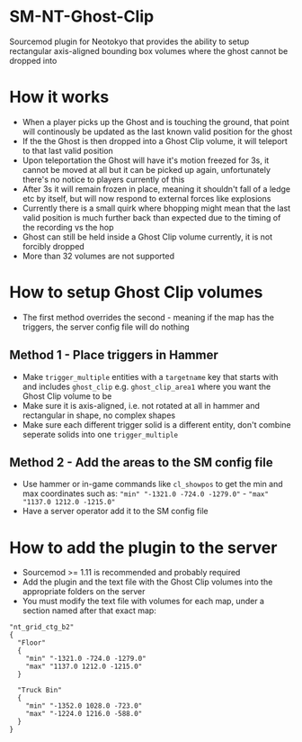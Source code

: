 # SM-NT-Ghost-Clip
Sourcemod plugin for Neotokyo that provides the ability to setup rectangular axis-aligned bounding box volumes where the ghost cannot be dropped into

# How it works  
- When a player picks up the Ghost and is touching the ground, that point will continously be updated as the last known valid position for the ghost
- If the the Ghost is then dropped into a Ghost Clip volume, it will teleport to that last valid position
- Upon teleportation the Ghost will have it's motion freezed for 3s, it cannot be moved at all but it can be picked up again, unfortunately there's no notice to players currently of this
- After 3s it will remain frozen in place, meaning it shouldn't fall of a ledge etc by itself, but will now respond to external forces like explosions
- Currently there is a small quirk where bhopping might mean that the last valid position is much further back than expected due to the timing of the recording vs the hop
- Ghost can still be held inside a Ghost Clip volume currently, it is not forcibly dropped
- More than 32 volumes are not supported

# How to setup Ghost Clip volumes

- The first method overrides the second - meaning if the map has the triggers, the server config file will do nothing
  
## Method 1 - Place triggers in Hammer
- Make `trigger_multiple` entities with a `targetname` key that starts with and includes `ghost_clip` e.g. `ghost_clip_area1` where you want the Ghost Clip volume to be
- Make sure it is axis-aligned, i.e. not rotated at all in hammer and rectangular in shape, no complex shapes
- Make sure each different trigger solid is a different entity, don't combine seperate solids into one `trigger_multiple`

## Method 2 - Add the areas to the SM config file
- Use hammer or in-game commands like `cl_showpos` to get the min and max coordinates such as:
`"min" "-1321.0 -724.0 -1279.0"` - `"max" "1137.0 1212.0 -1215.0"`
- Have a server operator add it to the SM config file

# How to add the plugin to the server  
- Sourcemod >= 1.11 is recommended and probably required
- Add the plugin and the text file with the Ghost Clip volumes into the appropriate folders on the server
- You must modify the text file with volumes for each map, under a section named after that exact map:
```
"nt_grid_ctg_b2"
{
  "Floor"
  {
    "min" "-1321.0 -724.0 -1279.0"
    "max" "1137.0 1212.0 -1215.0"
  }

  "Truck Bin"
  {
    "min" "-1352.0 1028.0 -723.0"
    "max" "-1224.0 1216.0 -588.0"
  }
}
```
